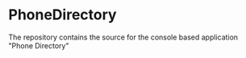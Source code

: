 # PhoneDirectory
The repository contains the source for the console based application "Phone Directory"
